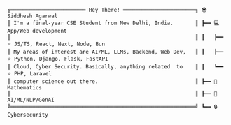<article class="markdown-body entry-content container-lg f5" itemprop="text"><div class="snippet-clipboard-content notranslate position-relative overflow-auto" data-snippet-clipboard-copy-content="╔════════════════════════ Hey There! ═══════════════════════╗ 😎 Siddhesh Agarwal
║ I'm a final-year CSE Student from New Delhi, India.       ║ ┣━━ 💻 App/Web development
║                                                           ║ ┃   ┣━━ ⭐ JS/TS, React, Next, Node, Bun
║ My areas of interest are AI/ML, LLMs, Backend, Web Dev,   ║ ┃   ┣━━ ⭐ Python, Django, Flask, FastAPI
║ Cloud, Cyber Security. Basically, anything related  to    ║ ┃   ┗━━ ⭐ PHP, Laravel
║ computer science out there.                               ║ ┣━━ 🔢 Mathematics
║                                                           ║ ┣━━ 🤖 AI/ML/NLP/GenAI
╚═══════════════════════════════════════════════════════════╝ ┗━━ 🔒 Cybersecurity"><pre lang="plaintext" class="notranslate"><code>╔════════════════════════ Hey There! ═══════════════════════╗ 😎 Siddhesh Agarwal
║ I'm a final-year CSE Student from New Delhi, India.       ║ ┣━━ 💻 App/Web development
║                                                           ║ ┃   ┣━━ ⭐ JS/TS, React, Next, Node, Bun
║ My areas of interest are AI/ML, LLMs, Backend, Web Dev,   ║ ┃   ┣━━ ⭐ Python, Django, Flask, FastAPI
║ Cloud, Cyber Security. Basically, anything related  to    ║ ┃   ┗━━ ⭐ PHP, Laravel
║ computer science out there.                               ║ ┣━━ 🔢 Mathematics
║                                                           ║ ┣━━ 🤖 AI/ML/NLP/GenAI
╚═══════════════════════════════════════════════════════════╝ ┗━━ 🔒 Cybersecurity
</code></pre></div>
